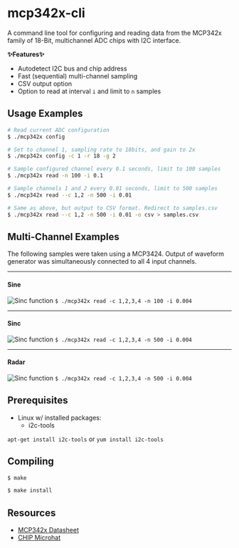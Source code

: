 # mcp342x-cli

A command line tool for configuring and reading data from the MCP342x family of 18-Bit, multichannel ADC chips with I2C interface.

**:sparkles:Features:sparkles:**    

* Autodetect I2C bus and chip address
* Fast (sequential) multi-channel sampling
* CSV output option
* Option to read at interval `i` and limit to `n` samples

## Usage Examples

```bash
# Read current ADC configuration
$ ./mcp342x config
```

```bash
# Set to channel 1, sampling rate to 18bits, and gain to 2x
$ ./mcp342x config -c 1 -r 18 -g 2
```

```bash
# Sample configured channel every 0.1 seconds, limit to 100 samples
$ ./mcp342x read -n 100 -i 0.1
```

```bash 
# Sample channels 1 and 2 every 0.01 seconds, limit to 500 samples
$ ./mcp342x read --c 1,2 -n 500 -i 0.01
```

```bash
# Same as above, but output to CSV format. Redirect to samples.csv
$ ./mcp342x read --c 1,2 -n 500 -i 0.01 -o csv > samples.csv
```
  
## Multi-Channel Examples
The following samples were taken using a MCP3424. Output of waveform generator was simultaneously connected to all 4 input channels.

---
#### Sine
![Sinc function](http://s3.amazonaws.com/static.markruiz.com/mcp342x-cli/sine-all-channels.svg)
`$ ./mcp342x read -c 1,2,3,4 -n 100 -i 0.004`

---
#### Sinc
![Sinc function](http://s3.amazonaws.com/static.markruiz.com/mcp342x-cli/sinc.svg)
`$ ./mcp342x read -c 1,2,3,4 -n 500 -i 0.004`

---
#### Radar
![Sinc function](http://s3.amazonaws.com/static.markruiz.com/mcp342x-cli/radar.svg)
`$ ./mcp342x read -c 1,2,3,4 -n 500 -i 0.004`

## Prerequisites
* Linux w/ installed packages:
  * i2c-tools

`apt-get install i2c-tools` or `yum install i2c-tools`

## Compiling
```bash
$ make
```
```bash
$ make install
```
## Resources
* [MCP342x Datasheet](http://s3.amazonaws.com/static.markruiz.com/mcp342x-cli/radar.svg)
* [CHIP Microhat](http://s3.amazonaws.com/static.markruiz.com/mcp342x-cli/radar.svg)


